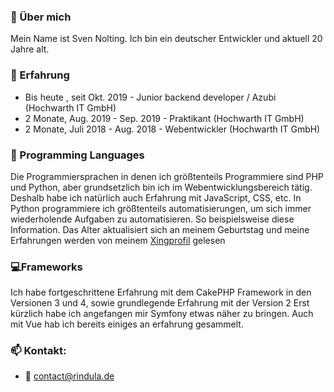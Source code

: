 ### 👋 Über mich
Mein Name ist Sven Nolting. Ich bin ein deutscher Entwickler und aktuell 20 Jahre alt.
### 📑 Erfahrung
- Bis heute , seit Okt. 2019 - Junior backend developer / Azubi (Hochwarth IT GmbH)
- 2 Monate, Aug. 2019 - Sep. 2019 - Praktikant (Hochwarth IT GmbH)
- 2 Monate, Juli 2018 - Aug. 2018 - Webentwickler (Hochwarth IT GmbH)
### 💬 Programming Languages
Die Programmiersprachen in denen ich größtenteils Programmiere sind PHP und Python, aber grundsetzlich bin ich im Webentwicklungsbereich tätig.
Deshalb habe ich natürlich auch Erfahrung mit JavaScript, CSS, etc.
In Python programmiere ich größtenteils automatisierungen, um sich immer wiederholende Aufgaben zu automatisieren. So beispielsweise diese Information. Das Alter aktualisiert sich an meinem Geburtstag und meine Erfahrungen werden von meinem [Xingprofil](https://www.xing.com/profile/Sven_Nolting3) gelesen
### 💻Frameworks
Ich habe fortgeschrittene Erfahrung mit dem CakePHP Framework in den Versionen 3 und 4, sowie grundlegende Erfahrung mit der Version 2
Erst kürzlich habe ich angefangen mir Symfony etwas näher zu bringen.
Auch mit Vue hab ich bereits einiges an erfahrung gesammelt.
### 📫 Kontakt:
  - 📧 contact@rindula.de

